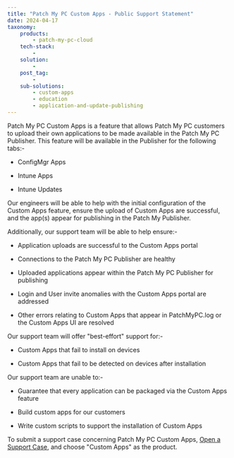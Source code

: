 ```yaml
---
title: "Patch My PC Custom Apps - Public Support Statement"
date: 2024-04-17
taxonomy:
    products:
        - patch-my-pc-cloud
    tech-stack:
        - 
    solution:
        - 
    post_tag:
        - 
    sub-solutions:
        - custom-apps
        - education
        - application-and-update-publishing
---
```


Patch My PC Custom Apps is a feature that allows Patch My PC customers to upload their own applications to be made available in the Patch My PC Publisher. This feature will be available in the Publisher for the following tabs:- 

- ConfigMgr Apps

- Intune Apps

- Intune Updates​

Our engineers will be able to help with the initial configuration of the Custom Apps feature, ensure the upload of Custom Apps are successful, and the app(s) appear for publishing in the Patch My Publisher. ​

Additionally, our support team will be able to help ensure:-​

- Application uploads are successful to the Custom Apps portal ​

- Connections to the Patch My PC Publisher are healthy ​

- Uploaded applications appear within the Patch My PC Publisher for publishing ​

- Login and User invite anomalies with the Custom Apps portal are addressed ​

- Other errors relating to Custom Apps that appear in PatchMyPC.log or the Custom Apps UI are resolved​

Our support team will offer "best-effort" support for:-​

- Custom Apps that fail to install on devices ​

- Custom Apps that fail to be detected on devices after installation ​

Our support team are unable to:-​

- Guarantee that every application can be packaged via the Custom Apps feature ​

- Build custom apps for our customers ​

- Write custom scripts to support the installation of Custom Apps

To submit a support case concerning Patch My PC Custom Apps, [Open a Support Case](https://patchmypc.com/technical-support), and choose "Custom Apps" as the product.
